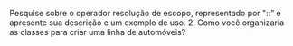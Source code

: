 Pesquise sobre o operador resolução de escopo, representado por "::” e apresente sua descrição e um exemplo de uso.
2.    Como você organizaria as classes para criar uma linha de automóveis?
